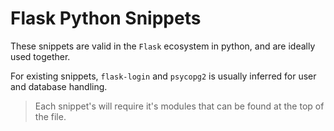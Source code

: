 # Flask Python Snippets

These snippets are valid in the `Flask` ecosystem in python, and are ideally used together.

For existing snippets, `flask-login` and `psycopg2` is usually inferred for user and database handling.

> Each snippet's will require it's modules that can be found at the top of the file.